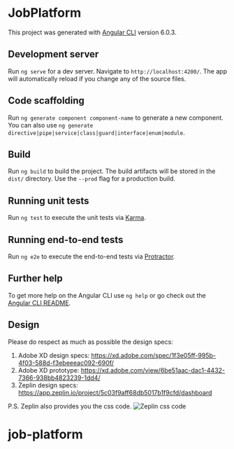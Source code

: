 # JobPlatform

This project was generated with [Angular CLI](https://github.com/angular/angular-cli) version 6.0.3.

## Development server

Run `ng serve` for a dev server. Navigate to `http://localhost:4200/`. The app will automatically reload if you change any of the source files.

## Code scaffolding

Run `ng generate component component-name` to generate a new component. You can also use `ng generate directive|pipe|service|class|guard|interface|enum|module`.

## Build

Run `ng build` to build the project. The build artifacts will be stored in the `dist/` directory. Use the `--prod` flag for a production build.

## Running unit tests

Run `ng test` to execute the unit tests via [Karma](https://karma-runner.github.io).

## Running end-to-end tests

Run `ng e2e` to execute the end-to-end tests via [Protractor](http://www.protractortest.org/).

## Further help

To get more help on the Angular CLI use `ng help` or go check out the [Angular CLI README](https://github.com/angular/angular-cli/blob/master/README.md).

## Design 

Please do respect as much as possible the design specs:

1. Adobe XD design specs: https://xd.adobe.com/spec/1f3e05ff-995b-4f03-588d-f3ebeeeac092-690f/
2. Adobe XD prototype: https://xd.adobe.com/view/6be51aac-dac1-4432-7366-938bb4823239-1dd4/
3. Zeplin design specs: https://app.zeplin.io/project/5c03f9aff68db5017b1f9cfd/dashboard

P.S. Zeplin also provides you the css code.
![Zeplin css code](https://i.imgur.com/kb5dGaS.jpg)

# job-platform
